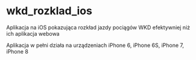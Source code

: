 # wkd_rozklad_ios
Aplikacja na iOS pokazująca rozkład jazdy pociągów WKD efektywniej niż ich aplikacja webowa

Aplikacja w pełni działa na urządzeniach iPhone 6, iPhone 6S, iPhone 7, iPhone 8
